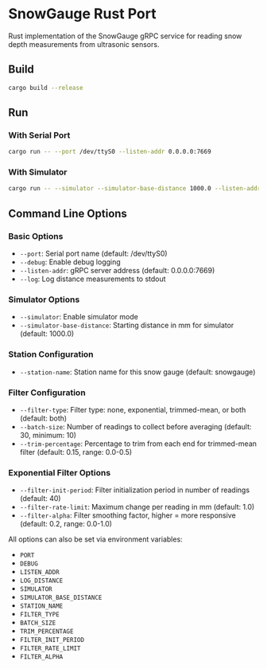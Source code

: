 # SnowGauge Rust Port

Rust implementation of the SnowGauge gRPC service for reading snow depth measurements from ultrasonic sensors.

## Build

```bash
cargo build --release
```

## Run

### With Serial Port
```bash
cargo run -- --port /dev/ttyS0 --listen-addr 0.0.0.0:7669
```

### With Simulator
```bash
cargo run -- --simulator --simulator-base-distance 1000.0 --listen-addr 0.0.0.0:7669 --log
```

## Command Line Options

### Basic Options
- `--port`: Serial port name (default: /dev/ttyS0)
- `--debug`: Enable debug logging
- `--listen-addr`: gRPC server address (default: 0.0.0.0:7669)
- `--log`: Log distance measurements to stdout

### Simulator Options
- `--simulator`: Enable simulator mode
- `--simulator-base-distance`: Starting distance in mm for simulator (default: 1000.0)

### Station Configuration
- `--station-name`: Station name for this snow gauge (default: snowgauge)

### Filter Configuration
- `--filter-type`: Filter type: none, exponential, trimmed-mean, or both (default: both)
- `--batch-size`: Number of readings to collect before averaging (default: 30, minimum: 10)
- `--trim-percentage`: Percentage to trim from each end for trimmed-mean filter (default: 0.15, range: 0.0-0.5)

### Exponential Filter Options
- `--filter-init-period`: Filter initialization period in number of readings (default: 40)
- `--filter-rate-limit`: Maximum change per reading in mm (default: 1.0)
- `--filter-alpha`: Filter smoothing factor, higher = more responsive (default: 0.2, range: 0.0-1.0)

All options can also be set via environment variables:
- `PORT`
- `DEBUG`
- `LISTEN_ADDR`
- `LOG_DISTANCE`
- `SIMULATOR`
- `SIMULATOR_BASE_DISTANCE`
- `STATION_NAME`
- `FILTER_TYPE`
- `BATCH_SIZE`
- `TRIM_PERCENTAGE`
- `FILTER_INIT_PERIOD`
- `FILTER_RATE_LIMIT`
- `FILTER_ALPHA`
